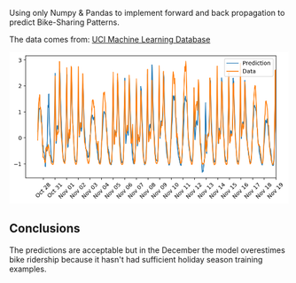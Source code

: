 Using only Numpy & Pandas to implement forward and back propagation to predict Bike-Sharing Patterns.


The data comes from: [UCI Machine Learning Database](https://archive.ics.uci.edu/ml/datasets/Bike+Sharing+Dataset)

![GitHub Logo](predictions.png)
## Conclusions
The predictions are acceptable but in the December the model overestimes bike ridership because it hasn't had sufficient holiday season training examples.
